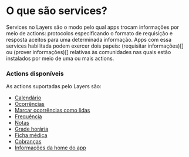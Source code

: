 # O que são services?

Services no Layers são o modo pelo qual apps trocam informações por meio de actions: protocolos especificando o formato de requisição e resposta aceitos para uma determinada informação. Apps com essa services habilitada podem exercer dois papeis: (requisitar informações)[] ou (prover informações)[] relativas às comunidades nas quais estão instalados por meio de uma ou mais actions.

### Actions disponíveis

As actions suportadas pelo Layers são:

+ [Calendário]()
+ [Ocorrências]()
+ [Marcar ocorrências como lidas]()
+ [Frequência]()
+ [Notas]()
+ [Grade horária]()
+ [Ficha médica]() 
+ [Cobranças]()
+ [Informações da home do app]()
